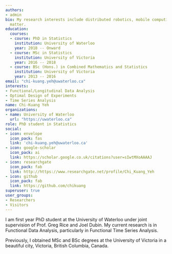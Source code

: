 ```yaml
---
authors:
- admin
bio: My research interests include distributed robotics, mobile computing and programmable
  matter.
education:
  courses:
  - course: PhD in Statistics
    institution: University of Waterloo
    year: 2018 -- Onward
  - course: MSc in Statistics
    institution: University of Victoria
    year: 2016 -- 2018
  - course: BSc (Hons.) in Combined Mathematics and Statistics
    institution: University of Victoria
    year: 2013 -- 2016
email: "chi-kuang.yeh@uwaterloo.ca"
interests:
- Functional/Longitudinal Data Analysis
- Optimal Design of Experiments
- Time Series Analysis
name: Chi-Kuang Yeh
organizations:
- name: University of Waterloo
  url: "https://uwaterloo.ca"
role: PhD student in Statistics
social:
- icon: envelope
  icon_pack: fas
  link: 'chi-kuang.yeh@uwaterloo.ca'
- icon: google-scholar
  icon_pack: ai
  link: https://scholar.google.co.uk/citations?user=sIwtMXoAAAAJ
- icon: researchgate
  icon_pack: fab
  link: http://https://www.researchgate.net/profile/Chi_Kuang_Yeh
- icon: github
  icon_pack: fab
  link: https://github.com/chikuang
superuser: true
user_groups:
- Researchers
- Visitors
---
```


I am first year PhD student at the University of Waterloo under joint supervision of Prof. Greg Rice and Joel Dubin. My current research is in Functional Data Analysis, particularly in Functional Time Series Analysis.

Previously, I obtained MSc and BSc degrees at the University of Victoria in a beautiful city, Victoria, British Columbia, Canada.